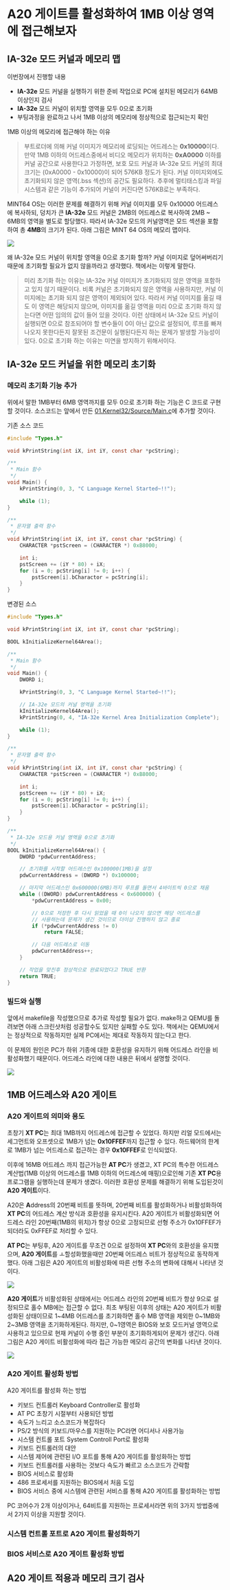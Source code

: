 # A20 게이트를 활성화하여 1MB 이상 영역에 접근해보자

## IA-32e 모드 커널과 메모리 맵
이번장에서 진행할 내용
 - **IA-32e** 모드 커널을 실행하기 위한 준비 작업으로 PC에 설치된 메모리가 64MB 이상인지 검사
 - **IA-32e** 모드 커널이 위치할 영역을 모두 0으로 초기화
 - 부팅과정을 완료하고 나서 1MB 이상의 메모리에 정상적으로 접근되는지 확인

1MB 이상의 메모리에 접근해야 하는 이유
> 부트로더에 의해 커널 이미지가 메모리에 로딩되는 어드레스는 **0x10000**이다.
> 만약 1MB 이하의 어드레스중에서 비디오 메모리가 위치하는 **0xA0000** 이하를 커널 공간으로 사용한다고 가정하면, 보호 모드 커널과 IA-32e 모드 커널의 최대 크기는 (0xA0000 - 0x10000)이 되어 576KB 정도가 된다.
> 커널 이미지외에도 초기화되지 않은 영역(.bss 섹션)의 공간도 필요하다.
> 추후에 멀티태스킹과 파일 시스템과 같은 기능이 추가되어 커널이 커진다면 576KB로는 부족하다.

MINT64 OS는 이러한 문제를 해결하기 위해 커널 이미지를 모두 0x10000 어드레스에 복사하되, 덩치가 큰 **IA-32e** 모드 커널은 2MB의 어드레스로 복사하여 2MB ~ 6MB의 영역을 별도로 할당했다.
따라서 IA-32e 모드의 커널영역은 모드 섹션을 포함하여 총 **4MB**의 크기가 된다.
아래 그림은 MINT 64 OS의 메모리 맵이다.

![](https://github.com/HIPERCUBE/64bit-Multicore-OS/blob/master/book/img/Ch8_img1.jpg)

왜 IA-32e 모드 커널이 위치할 영역을 0으로 초기화 할까?
커널 이미지로 덮어써버리기때문에 초기화할 필요가 없지 않을까라고 생각했다.
책에서는 이렇게 말한다.
> 미리 초기화 하는 이유는 IA-32e 커널 이미지가 초기화되지 않은 영역을 포함하고 있지 않기 때문이다.
> 비록 커널은 초기화되지 않은 영역을 사용하지만, 커널 이미지에는 초기화 되지 않은 영역이 제외되어 있다.
> 따라서 커널 이미지를 옮길 때도 이 영역은 해당되지 않으며, 이미지를 옮길 영역을 미리 0으로 초기화 하지 않는다면 어떤 임의의 값이 들어 있을 것이다.
> 이런 상태에서 IA-32e 모드 커널이 실행되면 0으로 참조되어야 할 변수들이 0이 아닌 값으로 설정되어, 루프를 빠져 나오지 못한다든지 잘못된 조건문이 실행된다든지 하는 문제가 발생할 가능성이 있다.
> 0으로 초기화 하는 이유는 미연을 방지하기 위해서이다.

## IA-32e 모드 커널을 위한 메모리 초기화
### 메모리 초기화 기능 추가
위에서 말한 1MB부터 6MB 영역까지를 모두 0으로 초기화 하는 기능은 C 코드로 구현할 것이다.
소스코드는 앞에서 만든 [01.Kernel32/Source/Main.c]()에 추가할 것이다.

기존 소스 코드
``` C
#include "Types.h"

void kPrintString(int iX, int iY, const char *pcString);

/**
 * Main 함수
 */
void Main() {
    kPrintString(0, 3, "C Language Kernel Started~!!");

    while (1);
}

/**
 * 문자열 출력 함수
 */
void kPrintString(int iX, int iY, const char *pcString) {
    CHARACTER *pstScreen = (CHARACTER *) 0xB8000;

    int i;
    pstScreen += (iY * 80) + iX;
    for (i = 0; pcString[i] != 0; i++) {
        pstScreen[i].bCharactor = pcString[i];
    }
}
```

변경된 소스 

``` C
#include "Types.h"

void kPrintString(int iX, int iY, const char *pcString);

BOOL kInitializeKernel64Area();

/**
 * Main 함수
 */
void Main() {
    DWORD i;

    kPrintString(0, 3, "C Language Kernel Started~!!");

    // IA-32e 모드의 커널 영역을 초기화
    kInitializeKernel64Area();
    kPrintString(0, 4, "IA-32e Kernel Area Initialization Complete");

    while (1);
}

/**
 * 문자열 출력 함수
 */
void kPrintString(int iX, int iY, const char *pcString) {
    CHARACTER *pstScreen = (CHARACTER *) 0xB8000;

    int i;
    pstScreen += (iY * 80) + iX;
    for (i = 0; pcString[i] != 0; i++) {
        pstScreen[i].bCharactor = pcString[i];
    }
}

/**
 * IA-32e 모드용 커널 영역을 0으로 초기화
 */
BOOL kInitializeKernel64Area() {
    DWORD *pdwCurrentAddress;

    // 초기화를 시작할 어드레스인 0x100000(1MB)을 설정
    pdwCurrentAddress = (DWORD *) 0x100000;

    // 마지막 어드레스인 0x600000(6MB)까지 루프를 돌면서 4바이트씩 0으로 채움
    while ((DWORD) pdwCurrentAddress < 0x600000) {
        *pdwCurrentAddress = 0x00;

        // 0으로 저장한 후 다시 읽었을 때 0이 나오지 않으면 해당 어드레스를
        // 사용하는데 문제가 생긴 것이므로 더이상 진행하지 않고 종료
        if (*pdwCurrentAddress != 0)
            return FALSE;

        // 다음 어드레스로 이동
        pdwCurrentAddress++;
    }

    // 작업을 맞친후 정상적으로 완료되었다고 TRUE 반환
    return TRUE;
}
```

### 빌드와 실행
앞에서 makefile을 작성했으므로 추가로 작성할 필요가 없다.
make하고 QEMU를 돌려보면 아래 스크린샷처럼 성공할수도 있지만 실패할 수도 있다.
책에서는 QEMU에서는 정상적으로 작동하지만 실제 PC에서는 제대로 작동하지 않는다고 한다.

이 문제의 원인은 PC가 하위 기종에 대한 호환성을 유지하기 위해 어드레스 라인을 비활성화했기 때문이다.
어드레스 라인에 대한 내용은 뒤에서 설명할 것이다.

![](https://github.com/HIPERCUBE/64bit-Multicore-OS/blob/master/book/img/Ch8_img2.png)

## 1MB 어드레스와 A20 게이트
### A20 게이트의 의미와 용도
초창기 **XT PC**는 최대 1MB까지 어드레스에 접근할 수 있었다.
하지만 리얼 모드에서는 세그먼트와 오프셋으로 1MB가 넘는 **0x10FFEF**까지 접근할 수 있다.
하드웨어의 한계로 1MB가 넘는 어드레스로 접근하는 경우 **0x10FFEF**로 인식되었다.

이후에 16MB 어드레스 까지 접근가능한 **AT PC**가 생겼고, XT PC의 특수한 어드레스 계산법(1MB 이상의 어드레스를 1MB 이하의 어드레스에 매핑)으로인해 기존 **XT PC**용 프로그램을 실행하는데 문제가 생겼다.
이러한 호환성 문제를 해결하기 위해 도입된것이 **A20 게이트**이다.

A20은 **A**ddress의 20번째 비트를 뜻하며, 20번째 비트를 활성화하거나 비활성화하여 **XT PC**의 어드레스 계산 방식과 호환성을 유지시킨다.
A20 게이트가 비활성화되면 어드레스 라인 20번째(1MB의 위치)가 항상 0으로 고정되므로 선형 주소가 0x10FFEF가 되더라도 0xFFEF로 처리할 수 있다.

**AT PC**는 부팅후, A20 게이트를 무조건 0으로 설정하여 **XT PC**와의 호환성을 유지했으며, **A20 게이트**를 ㅗ할성화했을때만 20번째 어드레스 비트가 정상적으로 동작하게했다.
아래 그림은 A20 게이트의 비활성화에 따른 선형 주소의 변화에 대해서 나타낸 것이다.

![](https://github.com/HIPERCUBE/64bit-Multicore-OS/blob/master/book/img/Ch8_img3.jpg)

**A20 게이트**가 비활성화된 상태에서는 어드레스 라인의 20번째 비트가 항상 9으로 설정되므로 홀수 MB에는 접근할 수 없다.
최초 부팅된 이후의 상태는 A20 게이트가 비활성화된 상태이므로 1~4MB 어드레스를 초기화하면 홀수 MB 영역을 제외한 0~1MB와 2~3MB 영역을 초기화하게된다.
하지만, 0~1영역은 BIOS와 보호 모드커널 영역으로 사용하고 있으므로 현재 커널이 수행 중인 부분이 초기화하게되어 문제가 생긴다.
아래 그림은 A20 게이트 비활성화에 따라 접근 가능한 메모리 공간의 변화를 나타낸 것이다.

![](https://github.com/HIPERCUBE/64bit-Multicore-OS/blob/master/book/img/Ch8_img4.jpg)

### A20 게이트 활성화 방법
A20 게이트를 활성화 하는 방법
 - 키보드 컨트롤러 Keyboard Controller로 활성화
  - AT PC 초창기 시절부터 사용되던 방법
  - 속도가 느리고 소스코드가 복잡하다
  - PS/2 방식의 키보드/마우스를 지원하는 PC라면 어디서나 사용가능
 - 시스템 컨트롤 포트 System Controll Port로 활성화
  - 키보드 컨트롤러의 대안
  - 시스템 제어에 관련된 I/O 포트를 통해 A20 게이트를 활성화하는 방법
  - 키보드 컨트롤러를 사용하는 것보다 속도가 빠르고 소스코드가 간략함
 - BIOS 서비스로 활성화
  - 486 프로세서를 지원하는 BIOS에서 처음 도입
  - BIOS 서비스 중에 시스템에 관련된 서비스를 통해 A20 게이트를 활성화하는 방법

PC 코어수가 2개 이상이거나, 64비트를 지원하는 프로세서라면 위의 3가지 방법중에서 2가지 이상을 지원할 것이다.

### 시스템 컨트롤 포트로 A20 게이트 활성화하기

### BIOS 서비스로 A20 게이트 활성화 방법

## A20 게이트 적용과 메모리 크기 검사
